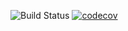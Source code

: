 ![Build Status](https://github.com/PabloPerdolie/apartment-service/.github/workflows/ci.yml/badge.svg)
[![codecov](https://codecov.io/gh/PabloPerdolie/apartment-service/branch/main/graph/badge.svg)](https://codecov.io/gh/PabloPerdolie/apartment-service)
